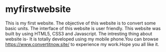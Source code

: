 # myfirstwebsite
This is my first website. The objective of this website is to convert some basic units.
The interface of this website is user friendly. This website was built by using HTML5, CSS3 and Javascript.
The intresting thing about website is- It is totally developed using my mobile phone.You can browse https://www.convertitnow.site/ to experience my work.Hope you all like it.

